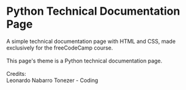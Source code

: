 # Python Technical Documentation Page
A simple technical documentation page with HTML and CSS, made exclusively for the freeCodeCamp course. <br> 
<br>
This page's theme is a Python technical documentation page. <br>
<br>
Credits: <br>
Leonardo Nabarro Tonezer - Coding
